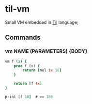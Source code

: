 # til-vm

Small VM embedded in [Til](https://til-lang.github.io/til/) language;

## Commands

### vm NAME (PARAMETERS) {BODY}

```tcl
vm f (x) {
    proc f (x) {
        return [mul $x 10]
    }

    return [f $x]
}

print [f 10]  # == 100
```
